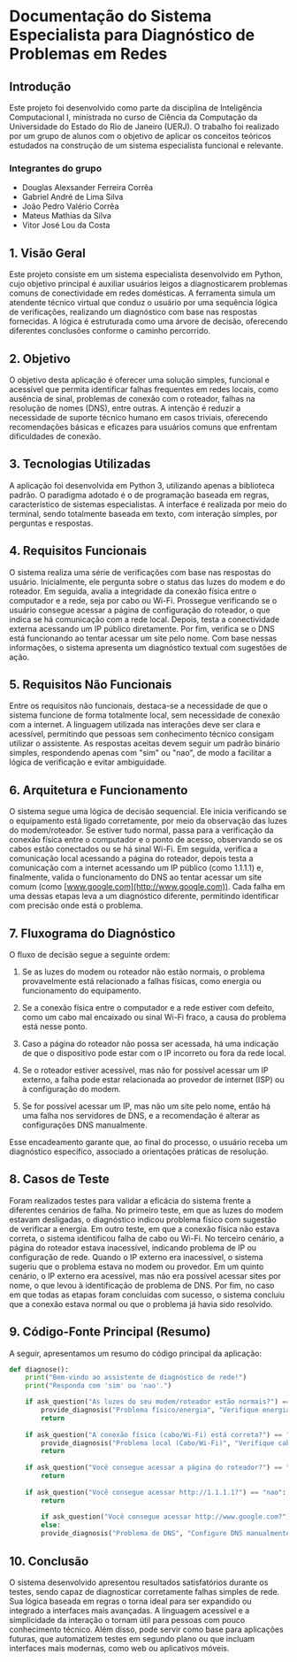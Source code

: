 # Documentação do Sistema Especialista para Diagnóstico de Problemas em Redes
## Introdução

Este projeto foi desenvolvido como parte da disciplina de Inteligência Computacional I, ministrada no curso de Ciência da Computação da Universidade do Estado do Rio de Janeiro (UERJ). O trabalho foi realizado por um grupo de alunos com o objetivo de aplicar os conceitos teóricos estudados na construção de um sistema especialista funcional e relevante.

### Integrantes do grupo

- Douglas Alexsander Ferreira Corrêa
- Gabriel André de Lima Silva
- João Pedro Valério Corrêa    
- Mateus Mathias da Silva
- Vitor José Lou da Costa    

## 1. Visão Geral

Este projeto consiste em um sistema especialista desenvolvido em Python, cujo objetivo principal é auxiliar usuários leigos a diagnosticarem problemas comuns de conectividade em redes domésticas. A ferramenta simula um atendente técnico virtual que conduz o usuário por uma sequência lógica de verificações, realizando um diagnóstico com base nas respostas fornecidas. A lógica é estruturada como uma árvore de decisão, oferecendo diferentes conclusões conforme o caminho percorrido.

## 2. Objetivo

O objetivo desta aplicação é oferecer uma solução simples, funcional e acessível que permita identificar falhas frequentes em redes locais, como ausência de sinal, problemas de conexão com o roteador, falhas na resolução de nomes (DNS), entre outras. A intenção é reduzir a necessidade de suporte técnico humano em casos triviais, oferecendo recomendações básicas e eficazes para usuários comuns que enfrentam dificuldades de conexão.

## 3. Tecnologias Utilizadas

A aplicação foi desenvolvida em Python 3, utilizando apenas a biblioteca padrão. O paradigma adotado é o de programação baseada em regras, característico de sistemas especialistas. A interface é realizada por meio do terminal, sendo totalmente baseada em texto, com interação simples, por perguntas e respostas.

## 4. Requisitos Funcionais

O sistema realiza uma série de verificações com base nas respostas do usuário. Inicialmente, ele pergunta sobre o status das luzes do modem e do roteador. Em seguida, avalia a integridade da conexão física entre o computador e a rede, seja por cabo ou Wi-Fi. Prossegue verificando se o usuário consegue acessar a página de configuração do roteador, o que indica se há comunicação com a rede local. Depois, testa a conectividade externa acessando um IP público diretamente. Por fim, verifica se o DNS está funcionando ao tentar acessar um site pelo nome. Com base nessas informações, o sistema apresenta um diagnóstico textual com sugestões de ação.

## 5. Requisitos Não Funcionais

Entre os requisitos não funcionais, destaca-se a necessidade de que o sistema funcione de forma totalmente local, sem necessidade de conexão com a internet. A linguagem utilizada nas interações deve ser clara e acessível, permitindo que pessoas sem conhecimento técnico consigam utilizar o assistente. As respostas aceitas devem seguir um padrão binário simples, respondendo apenas com "sim" ou "nao", de modo a facilitar a lógica de verificação e evitar ambiguidade.

## 6. Arquitetura e Funcionamento

O sistema segue uma lógica de decisão sequencial. Ele inicia verificando se o equipamento está ligado corretamente, por meio da observação das luzes do modem/roteador. Se estiver tudo normal, passa para a verificação da conexão física entre o computador e o ponto de acesso, observando se os cabos estão conectados ou se há sinal Wi-Fi. Em seguida, verifica a comunicação local acessando a página do roteador, depois testa a comunicação com a internet acessando um IP público (como 1.1.1.1) e, finalmente, valida o funcionamento do DNS ao tentar acessar um site comum (como [www.google.com](http://www.google.com)). Cada falha em uma dessas etapas leva a um diagnóstico diferente, permitindo identificar com precisão onde está o problema.

## 7. Fluxograma do Diagnóstico

O fluxo de decisão segue a seguinte ordem:

1. Se as luzes do modem ou roteador não estão normais, o problema provavelmente está relacionado a falhas físicas, como energia ou funcionamento do equipamento.
    
2. Se a conexão física entre o computador e a rede estiver com defeito, como um cabo mal encaixado ou sinal Wi-Fi fraco, a causa do problema está nesse ponto.
    
3. Caso a página do roteador não possa ser acessada, há uma indicação de que o dispositivo pode estar com o IP incorreto ou fora da rede local.
    
4. Se o roteador estiver acessível, mas não for possível acessar um IP externo, a falha pode estar relacionada ao provedor de internet (ISP) ou à configuração do modem.
    
5. Se for possível acessar um IP, mas não um site pelo nome, então há uma falha nos servidores de DNS, e a recomendação é alterar as configurações DNS manualmente.
    

Esse encadeamento garante que, ao final do processo, o usuário receba um diagnóstico específico, associado a orientações práticas de resolução.

## 8. Casos de Teste

Foram realizados testes para validar a eficácia do sistema frente a diferentes cenários de falha. No primeiro teste, em que as luzes do modem estavam desligadas, o diagnóstico indicou problema físico com sugestão de verificar a energia. Em outro teste, em que a conexão física não estava correta, o sistema identificou falha de cabo ou Wi-Fi. No terceiro cenário, a página do roteador estava inacessível, indicando problema de IP ou configuração de rede. Quando o IP externo era inacessível, o sistema sugeriu que o problema estava no modem ou provedor. Em um quinto cenário, o IP externo era acessível, mas não era possível acessar sites por nome, o que levou à identificação de problema de DNS. Por fim, no caso em que todas as etapas foram concluídas com sucesso, o sistema concluiu que a conexão estava normal ou que o problema já havia sido resolvido.

## 9. Código-Fonte Principal (Resumo)

A seguir, apresentamos um resumo do código principal da aplicação:

```Python
def diagnose():
	print("Bem-vindo ao assistente de diagnóstico de rede!")
	print("Responda com 'sim' ou 'nao'.")

	if ask_question("As luzes do seu modem/roteador estão normais?") == "nao":
		provide_diagnosis("Problema físico/energia", "Verifique energia ou reinicie.")
		return
		
	if ask_question("A conexão física (cabo/Wi-Fi) está correta?") == "nao":
		provide_diagnosis("Problema local (Cabo/Wi-Fi)", "Verifique cabos, Wi-Fi e reinicie.")
		return
		
	if ask_question("Você consegue acessar a página do roteador?") == "nao":         provide_diagnosis("Problema de IP", "Verifique DHCP ou reinicie roteador.")
		return
		
	if ask_question("Você consegue acessar http://1.1.1.1?") == "nao":         provide_diagnosis("Problema de conectividade geral", "Reinicie o modem/roteador.")
		return
		
		if ask_question("Você consegue acessar http://www.google.com?") == "sim":         provide_diagnosis("Conexão normal", "Monitorar. Problema pode ter sido resolvido.")
		else:
		provide_diagnosis("Problema de DNS", "Configure DNS manualmente ou reinicie.")
```

## 10. Conclusão
    
O sistema desenvolvido apresentou resultados satisfatórios durante os testes, sendo capaz de diagnosticar corretamente falhas simples de rede. Sua lógica baseada em regras o torna ideal para ser expandido ou integrado a interfaces mais avançadas. A linguagem acessível e a simplicidade da interação o tornam útil para pessoas com pouco conhecimento técnico. Além disso, pode servir como base para aplicações futuras, que automatizem testes em segundo plano ou que incluam interfaces mais modernas, como web ou aplicativos móveis.
